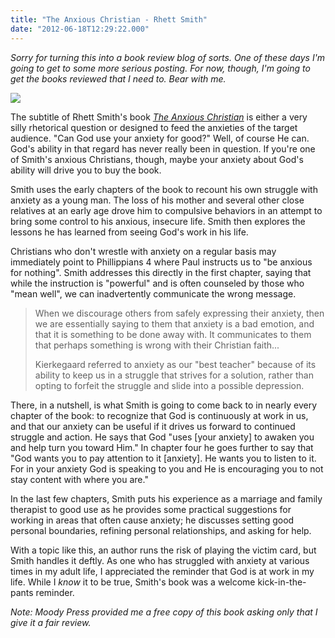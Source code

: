 ```yaml
---
title: "The Anxious Christian - Rhett Smith"
date: "2012-06-18T12:29:22.000"
---
```


_Sorry for turning this into a book review blog of sorts. One of these days I'm going to get to some more serious posting. For now, though, I'm going to get the books reviewed that I need to. Bear with me._

[![](http://ws.assoc-amazon.com/widgets/q?_encoding=UTF8&Format=_SL160_&ASIN=0802404448&MarketPlace=US&ID=AsinImage&WS=1&tag=chrishubbs-20&ServiceVersion=20070822)](http://www.amazon.com/gp/product/0802404448/ref=as_li_ss_il?ie=UTF8&tag=chrishubbs-20&linkCode=as2&camp=1789&creative=390957&creativeASIN=0802404448)

The subtitle of Rhett Smith's book _[The Anxious Christian](http://www.amazon.com/gp/product/0802404448/ref=as_li_ss_tl?ie=UTF8&tag=chrishubbs-20&linkCode=as2&camp=1789&creative=390957&creativeASIN=0802404448)_ is either a very silly rhetorical question or designed to feed the anxieties of the target audience. "Can God use your anxiety for good?" Well, of course He can. God's ability in that regard has never really been in question. If you're one of Smith's anxious Christians, though, maybe your anxiety about God's ability will drive you to buy the book.

Smith uses the early chapters of the book to recount his own struggle with anxiety as a young man. The loss of his mother and several other close relatives at an early age drove him to compulsive behaviors in an attempt to bring some control to his anxious, insecure life. Smith then explores the lessons he has learned from seeing God's work in his life.

Christians who don't wrestle with anxiety on a regular basis may immediately point to Phillippians 4 where Paul instructs us to "be anxious for nothing". Smith addresses this directly in the first chapter, saying that while the instruction is "powerful" and is often counseled by those who "mean well", we can inadvertently communicate the wrong message.

> When we discourage others from safely expressing their anxiety, then we are essentially saying to them that anxiety is a bad emotion, and that it is something to be done away with. It communicates to them that perhaps something is wrong with their Christian faith...
> 
> Kierkegaard referred to anxiety as our "best teacher" because of its ability to keep us in a struggle that strives for a solution, rather than opting to forfeit the struggle and slide into a possible depression.

There, in a nutshell, is what Smith is going to come back to in nearly every chapter of the book: to recognize that God is continuously at work in us, and that our anxiety can be useful if it drives us forward to continued struggle and action. He says that God "uses \[your anxiety\] to awaken you and help turn you toward Him." In chapter four he goes further to say that "God wants you to pay attention to it \[anxiety\]. He wants you to listen to it. For in your anxiety God is speaking to you and He is encouraging you to not stay content with where you are."

In the last few chapters, Smith puts his experience as a marriage and family therapist to good use as he provides some practical suggestions for working in areas that often cause anxiety; he discusses setting good personal boundaries, refining personal relationships, and asking for help.

With a topic like this, an author runs the risk of playing the victim card, but Smith handles it deftly. As one who has struggled with anxiety at various times in my adult life, I appreciated the reminder that God is at work in my life. While I _know_ it to be true, Smith's book was a welcome kick-in-the-pants reminder.

_Note: Moody Press provided me a free copy of this book asking only that I give it a fair review._
